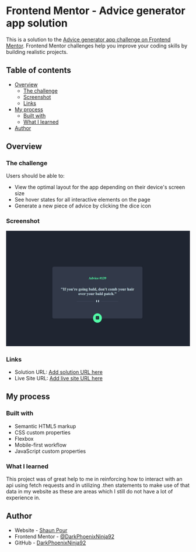 # Frontend Mentor - Advice generator app solution

This is a solution to the [Advice generator app challenge on Frontend Mentor](https://www.frontendmentor.io/challenges/advice-generator-app-QdUG-13db). Frontend Mentor challenges help you improve your coding skills by building realistic projects.

## Table of contents

- [Overview](#overview)
  - [The challenge](#the-challenge)
  - [Screenshot](#screenshot)
  - [Links](#links)
- [My process](#my-process)
  - [Built with](#built-with)
  - [What I learned](#what-i-learned)
- [Author](#author)

## Overview

### The challenge

Users should be able to:

- View the optimal layout for the app depending on their device's screen size
- See hover states for all interactive elements on the page
- Generate a new piece of advice by clicking the dice icon

### Screenshot

![](./screenshot.jpg)

### Links

- Solution URL: [Add solution URL here](https://your-solution-url.com)
- Live Site URL: [Add live site URL here](https://your-live-site-url.com)

## My process

### Built with

- Semantic HTML5 markup
- CSS custom properties
- Flexbox
- Mobile-first workflow
- JavaScript custom properties

### What I learned

This project was of great help to me in reinforcing how to interact with an api using fetch requests and in utilizing .then statements to make use of that data in my website
as these are areas which I still do not have a lot of experience in.

## Author

- Website - [Shaun Pour](https://shaunpourdev.com)
- Frontend Mentor - [@DarkPhoenixNinja92](https://www.frontendmentor.io/profile/DarkPhoenixNinja92)
- GitHub - [DarkPhoenixNinja92](https://www.github.com/DarkPhoenixNinja92)